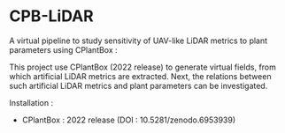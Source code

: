 # CPB-LiDAR
A virtual pipeline to study sensitivity of UAV-like LiDAR metrics to plant parameters using CPlantBox :

This project use CPlantBox (2022 release) to generate virtual fields, from which artificial LiDAR metrics are extracted. 
Next, the relations between such artificial LiDAR metrics and plant parameters can be investigated.

Installation : 
- CPlantBox : 2022 release (DOI : 10.5281/zenodo.6953939)
